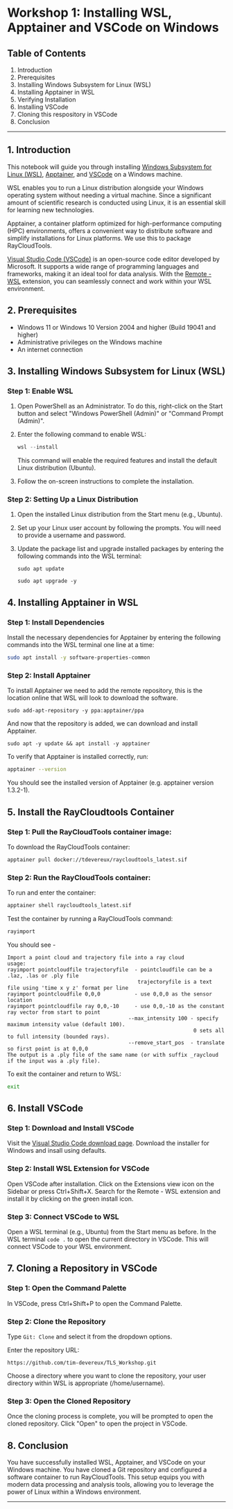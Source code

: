 # Workshop 1: Installing WSL, Apptainer and VSCode on Windows

## Table of Contents

1. Introduction
2. Prerequisites
3. Installing Windows Subsystem for Linux (WSL)
5. Installing Apptainer in WSL
6. Verifying Installation
7. Installing VSCode
8. Cloning this respository in VSCode
9. Conclusion

---

## 1. Introduction

This notebook will guide you through installing [Windows Subsystem for Linux (WSL)](https://docs.microsoft.com/en-us/windows/wsl/install), [Apptainer](https://apptainer.org/), and [VSCode](https://code.visualstudio.com/) on a Windows machine.

WSL enables you to run a Linux distribution alongside your Windows operating system without needing a virtual machine. Since a significant amount of scientific research is conducted using Linux, it is an essential skill for learning new technologies.

Apptainer, a container platform optimized for high-performance computing (HPC) environments, offers a convenient way to distribute software and simplify installations for Linux platforms. We use this to package RayCloudTools.

[Visual Studio Code (VSCode)](https://code.visualstudio.com/) is an open-source code editor developed by Microsoft. It supports a wide range of programming languages and frameworks, making it an ideal tool for data analysis. With the [Remote - WSL](https://marketplace.visualstudio.com/items?itemName=ms-vscode-remote.remote-wsl) extension, you can seamlessly connect and work within your WSL environment.


## 2. Prerequisites

- Windows 11 or Windows 10 Version 2004 and higher (Build 19041 and higher)
- Administrative privileges on the Windows machine
- An internet connection

## 3. Installing Windows Subsystem for Linux (WSL)

### Step 1: Enable WSL

1. Open PowerShell as an Administrator. To do this, right-click on the Start button and select "Windows PowerShell (Admin)" or "Command Prompt (Admin)".
   
2. Enter the following command to enable WSL:

   ```powershell
   wsl --install
   ```

   This command will enable the required features and install the default Linux distribution (Ubuntu).

2. Follow the on-screen instructions to complete the installation.

### Step 2: Setting Up a Linux Distribution

1. Open the installed Linux distribution from the Start menu (e.g., Ubuntu).
2. Set up your Linux user account by following the prompts. You will need to provide a username and password.
3. Update the package list and upgrade installed packages by entering the following commands into the WSL terminal:

   ```
   sudo apt update
   ```
   ```
   sudo apt upgrade -y
   ```

## 4. Installing Apptainer in WSL

### Step 1: Install Dependencies

Install the necessary dependencies for Apptainer by entering the following commands into the WSL terminal one line at a time:

   ```bash
   sudo apt install -y software-properties-common
   ```
### Step 2: Install Apptainer
To install Apptainer we need to add the remote repository, this is the location online that WSL will look to download the software.
   ```
   sudo add-apt-repository -y ppa:apptainer/ppa
   ```
And now that the repository is added, we can download and install Apptainer.
   ```
   sudo apt -y update && apt install -y apptainer
   ```
To verify that Apptainer is installed correctly, run:

   ```bash
   apptainer --version
   ```
You should see the installed version of Apptainer (e.g. apptainer version 1.3.2-1).

## 5. Install the RayCloudtools Container

### Step 1: Pull the RayCloudTools container image:

To download the RayCloudTools container:

   ```bash
   apptainer pull docker://tdevereux/raycloudtools_latest.sif
   ```
### Step 2: Run the RayCloudTools container:

To run and enter the container:

   ```bash
   apptainer shell raycloudtools_latest.sif
   ```

Test the container by running a RayCloudTools command:

   ```bash
   rayimport
   ```
You should see - 
   ```
   Import a point cloud and trajectory file into a ray cloud
   usage:
   rayimport pointcloudfile trajectoryfile  - pointcloudfile can be a .laz, .las or .ply file
                                             trajectoryfile is a text file using 'time x y z' format per line
   rayimport pointcloudfile 0,0,0           - use 0,0,0 as the sensor location
   rayimport pointcloudfile ray 0,0,-10     - use 0,0,-10 as the constant ray vector from start to point
                                          --max_intensity 100 - specify maximum intensity value (default 100).
                                                               0 sets all to full intensity (bounded rays).
                                          --remove_start_pos  - translate so first point is at 0,0,0
   The output is a .ply file of the same name (or with suffix _raycloud if the input was a .ply file).
   ```
To exit the container and return to WSL:

   ```bash
   exit
   ```
## 6. Install VSCode

### Step 1: Download and Install VSCode

   Visit the [Visual Studio Code download page](https://code.visualstudio.com/download).
   Download the installer for Windows and insall using defaults.

### Step 2: Install WSL Extension for VSCode

   Open VSCode after installation.
   Click on the Extensions view icon on the Sidebar or press Ctrl+Shift+X.
   Search for the Remote - WSL extension and install it by clicking on the green install icon.

### Step 3: Connect VSCode to WSL

   Open a WSL terminal (e.g., Ubuntu) from the Start menu as before.
   In the WSL terminal ```code .``` to open the current directory in VSCode. This will connect VSCode to your WSL environment.




## 7. Cloning a Repository in VSCode
### Step 1: Open the Command Palette

   In VSCode, press Ctrl+Shift+P to open the Command Palette.

### Step 2: Clone the Repository

   Type ```Git: Clone``` and select it from the dropdown options.

   Enter the repository URL:
   ```
   https://github.com/tim-devereux/TLS_Workshop.git
   ```
   Choose a directory where you want to clone the repository, your user directory within WSL is appropriate (/home/username).

### Step 3: Open the Cloned Repository

   Once the cloning process is complete, you will be prompted to open the cloned repository. Click "Open" to open the project in VSCode.


## 8. Conclusion

You have successfully installed WSL, Apptainer, and VSCode on your Windows machine. You have cloned a Git repository and configured a software container to run RayCloudTools. This setup equips you with modern data processing and analysis tools, allowing you to leverage the power of Linux within a Windows environment. 


---
